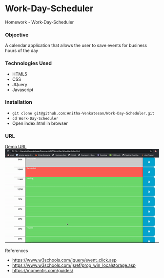# Work-Day-Scheduler
Homework - Work-Day-Scheduler

### Objective
A calendar application that allows the user to save events for business hours of the day

### Technologies Used
* HTML5
* CSS
* JQuery
* Javascript

### Installation
* `git clone git@github.com:Anitha-Venkatesan/Work-Day-Scheduler.git`
* `cd Work-Day-Scheduler`
* Open index.html in browser

### URL
[Demo URL](https://anitha-venkatesan.github.io/Work-Day-Scheduler/)
![](https://github.com/Anitha-Venkatesan/Work-Day-Scheduler/blob/master/WDS-Demo.gif)

References
* https://www.w3schools.com/jquery/event_click.asp
* https://www.w3schools.com/jsref/prop_win_localstorage.asp
* https://momentjs.com/guides/
